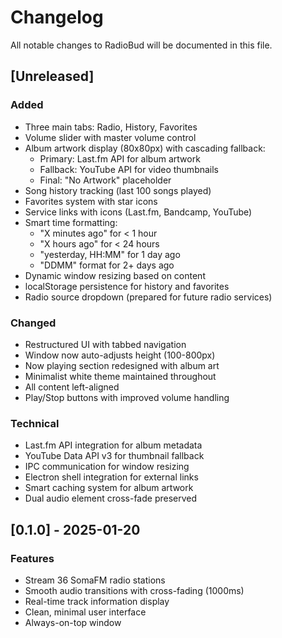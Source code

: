 # Changelog

All notable changes to RadioBud will be documented in this file.

## [Unreleased]

### Added
- Three main tabs: Radio, History, Favorites
- Volume slider with master volume control
- Album artwork display (80x80px) with cascading fallback:
  - Primary: Last.fm API for album artwork
  - Fallback: YouTube API for video thumbnails
  - Final: "No Artwork" placeholder
- Song history tracking (last 100 songs played)
- Favorites system with star icons
- Service links with icons (Last.fm, Bandcamp, YouTube)
- Smart time formatting:
  - "X minutes ago" for < 1 hour
  - "X hours ago" for < 24 hours
  - "yesterday, HH:MM" for 1 day ago
  - "DDMM" format for 2+ days ago
- Dynamic window resizing based on content
- localStorage persistence for history and favorites
- Radio source dropdown (prepared for future radio services)

### Changed
- Restructured UI with tabbed navigation
- Window now auto-adjusts height (100-800px)
- Now playing section redesigned with album art
- Minimalist white theme maintained throughout
- All content left-aligned
- Play/Stop buttons with improved volume handling

### Technical
- Last.fm API integration for album metadata
- YouTube Data API v3 for thumbnail fallback
- IPC communication for window resizing
- Electron shell integration for external links
- Smart caching system for album artwork
- Dual audio element cross-fade preserved

## [0.1.0] - 2025-01-20

### Features
- Stream 36 SomaFM radio stations
- Smooth audio transitions with cross-fading (1000ms)
- Real-time track information display
- Clean, minimal user interface
- Always-on-top window

